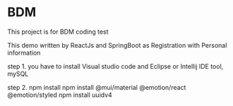 # BDM
This project is for BDM coding test

This demo written by ReactJs and SpringBoot as Registration with Personal information 

step 1. 
you have to install Visual studio code and Eclipse or Intellij IDE tool, mySQL

step 2.
npm install
npm install @mui/material @emotion/react @emotion/styled
npm install uuidv4
